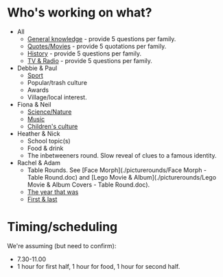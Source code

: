 Who's working on what?
======================

* All
  * [General knowledge](./rounds/generalKnowledge.md) - provide 5 questions per family.
  * [Quotes/Movies](./rounds/quotesFromMovies.md) - provide 5 quotations per family.
  * [History](./rounds/history.md) - provide 5 questions per family.
  * [TV & Radio](./rounds/tvRadio.md) - provide 5 questions per family.
* Debbie & Paul
  * [Sport](./rounds/sports.md)
  * Popular/trash culture
  * Awards
  * Village/local interest.
* Fiona & Neil
  * [Science/Nature](./rounds/science.md)
  * [Music](./rounds/music.md)
  * [Children's culture](./rounds/childrensCulture.md)
* Heather & Nick
  * School topic(s)
  * Food & drink
  * The inbetweeners round. Slow reveal of clues to a famous identity.
* Rachel & Adam
  * Table Rounds. See [Face Morph](./picturerounds/Face Morph - Table Round.doc) and [Lego Movie & Album](./picturerounds/Lego Movie & Album Covers - Table Round.doc).
  * [The year that was](./rounds/theYearThatWas.md)
  * [First & last](./rounds/firstsAndLasts.md)

Timing/scheduling
=================
We're assuming (but need to confirm):
* 7.30-11.00
* 1 hour for first half, 1 hour for food, 1 hour for second half.
